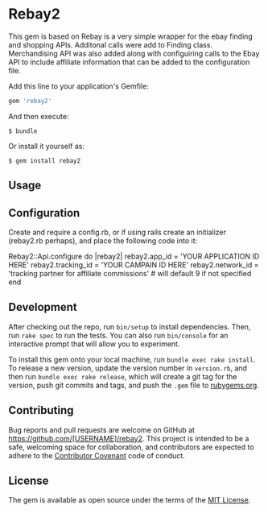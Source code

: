 # Rebay2

This gem is based on Rebay is a very simple wrapper for the ebay finding and shopping APIs.  Additonal calls were add to Finding class.  Merchandising API was also added along with configuiring calls to the Ebay API to include affiliate information that can be added to the configuration file.

Add this line to your application's Gemfile:

```ruby
gem 'rebay2'
```

And then execute:

    $ bundle

Or install it yourself as:

    $ gem install rebay2

## Usage

Configuration
-------------
Create and require a config.rb, or if using rails create an initializer (rebay2.rb perhaps), and place the following code into it:

  Rebay2::Api.configure do |rebay2|
    rebay2.app_id = 'YOUR APPLICATION ID HERE'
    rebay2.tracking_id = 'YOUR CAMPAIN ID HERE'
    rebay2.network_id = 'tracking partner for affiliate commissions'  # will default 9 if not specified
  end

## Development

After checking out the repo, run `bin/setup` to install dependencies. Then, run `rake spec` to run the tests. You can also run `bin/console` for an interactive prompt that will allow you to experiment.

To install this gem onto your local machine, run `bundle exec rake install`. To release a new version, update the version number in `version.rb`, and then run `bundle exec rake release`, which will create a git tag for the version, push git commits and tags, and push the `.gem` file to [rubygems.org](https://rubygems.org).

## Contributing

Bug reports and pull requests are welcome on GitHub at https://github.com/[USERNAME]/rebay2. This project is intended to be a safe, welcoming space for collaboration, and contributors are expected to adhere to the [Contributor Covenant](contributor-covenant.org) code of conduct.


## License

The gem is available as open source under the terms of the [MIT License](http://opensource.org/licenses/MIT).

